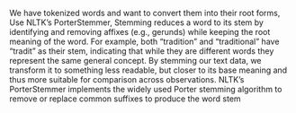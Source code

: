 We have tokenized words and want to convert them into their root forms, Use NLTK’s PorterStemmer, Stemming reduces a word to its stem by identifying and removing affixes (e.g., gerunds) while keeping
the root meaning of the word. For example, both “tradition” and “traditional” have “tradit” as their
stem, indicating that while they are different words they represent the same general concept. By
stemming our text data, we transform it to something less readable, but closer to its base meaning and
thus more suitable for comparison across observations. NLTK’s PorterStemmer implements the widely
used Porter stemming algorithm to remove or replace common suffixes to produce the word stem

